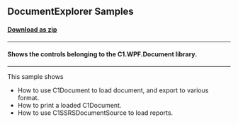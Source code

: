 ## DocumentExplorer Samples
#### [Download as zip](https://grapecity.github.io/DownGit/#/home?url=https://github.com/GrapeCity/ComponentOne-WPF-Samples/tree/master/NET_9/Document/DocumentExplorer)
____
#### Shows the controls belonging to the C1.WPF.Document library.
____
This sample shows

* How to use C1Document to load document, and export to various format.
* How to print a loaded C1Document.
* How to use C1SSRSDocumentSource to load reports.
